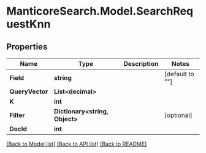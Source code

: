 # ManticoreSearch.Model.SearchRequestKnn

## Properties

Name | Type | Description | Notes
------------ | ------------- | ------------- | -------------
**Field** | **string** |  | [default to ""]
**QueryVector** | **List&lt;decimal&gt;** |  | 
**K** | **int** |  | 
**Filter** | **Dictionary&lt;string, Object&gt;** |  | [optional] 
**DocId** | **int** |  | 



[[Back to Model list]](../README.md#documentation-for-models) [[Back to API list]](../README.md#documentation-for-api-endpoints) [[Back to README]](../README.md)

